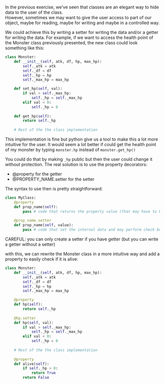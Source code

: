 In the previous exercise, we've seen that classes are an elegant way to hide data to the user of the class.  
However, sometimes we may want to give the user access to part of our object, maybe for reading, maybe for writing 
and maybe in a controlled way.

We could achieve this by writing a setter for writing the data and/or a getter for writing the data.
For example, if we want to access the health point of the Monster class previously presented, 
the new class could look something like this:

```python
class Monster:
    def __init__(self, atk, df, hp, max_hp):
        self._atk = atk
        self._df = df
        self._hp = hp
        self._max_hp = max_hp

    def set_hp(self, val):
        if val > self._max_hp:
            self._hp = self._max_hp
        elif val < 0:
            self._hp = 0
            
    def get_hp(self):
        return self._hp
        
    # Rest of the the class implementation
```

This implementation is fine but python give us a tool to make this a lot more intuitive for the user.
It would seem a lot better if could get the health point of my monster by typing `monster.hp` instead of `monster.get_hp()`

You could do that by making `_hp` public but then the user could change it without protection.
The real solution is to use the property decorators:
 * @property              for the getter
 * @PROPERTY_NAME.setter  for the setter
 
The syntax to use then is pretty straightforward:
```python
class MyClass:
    @property
    def prop_name(self):
        pass # code that returns the property value (that may have to be computed)
    
    @prop_name.setter
    def prop_name(self, value):
        pass # code that set the internal data and may perform check before doing so 
```
CAREFUL: you can only create a setter if you have getter (but you can write a getter without a setter)

with this, we can rewrite the Monster class in a more intuitive way and add a property to easily check if it is alive:
```python
class Monster:
    def __init__(self, atk, df, hp, max_hp):
        self._atk = atk
        self._df = df
        self._hp = hp
        self._max_hp = max_hp

    @property 
    def hp(self):
        return self._hp
        
    @hp.setter
    def hp(self, val):
        if val > self._max_hp:
            self._hp = self._max_hp
        elif val < 0:
            self._hp = 0
        
    # Rest of the the class implementation
    
    @property
    def alive(self):
        if self._hp > 0:
            return True
        return False
```

